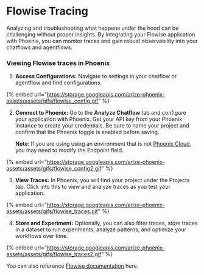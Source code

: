 # Flowise Tracing

Analyzing and troubleshooting what happens under the hood can be challenging without proper insights. By integrating your Flowise application with Phoenix, you can monitor traces and gain robust observability into your chatflows and agentflows.

### Viewing Flowise traces in Phoenix

1. **Access Configurations:** Navigate to settings in your chatflow or agentflow and find configurations.

{% embed url="https://storage.googleapis.com/arize-phoenix-assets/assets/gifs/flowise_config.gif" %}

2.  **Connect to Phoenix:** Go to the **Analyze Chatflow** tab and configure your application with Phoenix. Get your API key from your Phoenix instance to create your credentials. Be sure to name your project and confirm that the Phoenix toggle is enabled before saving.

    **Note**: If you are using using an environment that is not [Phoenix Cloud](https://docs.arize.com/phoenix/environments), you may need to modify the Endpoint field.

{% embed url="https://storage.googleapis.com/arize-phoenix-assets/assets/gifs/flowise_config2.gif" %}

3. **View Traces:** In Phoenix, you will find your project under the Projects tab. Click into this to view and analyze traces as you test your application.

{% embed url="https://storage.googleapis.com/arize-phoenix-assets/assets/gifs/flowise_traces.gif" %}

4. **Store and Experiment:** Optionally, you can also filter traces, store traces in a dataset to run experiments, analyze patterns, and optimize your workflows over time.

{% embed url="https://storage.googleapis.com/arize-phoenix-assets/assets/gifs/flowise_traces2.gif" %}

You can also reference [Flowise documentation](https://docs.flowiseai.com/using-flowise/analytics/phoenix) here.
